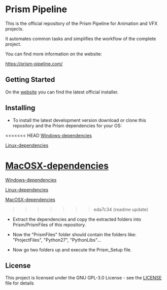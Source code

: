 # Prism Pipeline

This is the official repository of the Prism Pipeline for Animation and VFX projects.

It automates common tasks and simplifies the workflow of the complete project.

You can find more information on the website:

https://prism-pipeline.com/

## Getting Started

On the [website](https://prism-pipeline.com/) you can find the latest official installer.


## Installing

* To install the latest development version download or clone this repository and the Prism dependencies for your OS:

<<<<<<< HEAD
[Windows-dependencies](https://dl.dropboxusercontent.com/s/w6yj55g3x3m5qx4/Prism_v1.3.0.0_dependencies_win.zip?dl=1)

[Linux-dependencies](https://dl.dropboxusercontent.com/s/09nr64vk99gnd6u/Prism1.1.1_depependencies_Linux.zip?dl=0)

[MacOSX-dependencies](https://dl.dropboxusercontent.com/s/f2jebuvq62xf1xq/Prism_v1.3.0.0_dependencies_mac.zip?dl=1)
=======
[Windows-dependencies](https://dl.dropboxusercontent.com/s/eiyg0uhagfjnktd/Prism1.1.1_depependencies_Win.zip?dl=0)

[Linux-dependencies](https://dl.dropboxusercontent.com/s/09nr64vk99gnd6u/Prism1.1.1_depependencies_Linux.zip?dl=0)

[MacOSX-dependencies](https://dl.dropboxusercontent.com/s/84aj0u8re4c14gh/Prism1.1.1_depependencies_Mac.zip?dl=0)
>>>>>>> eda7c34 (readme update)

* Extract the dependencies and copy the extracted folders into Prism/PrismFiles of this repository.

* Now the "PrismFiles" folder should contain the folders like:
"ProjectFiles", "Python27", "PythonLibs"...

* Now go two folders up and execute the Prism_Setup file.

## License

This project is licensed under the GNU GPL-3.0 License - see the [LICENSE](LICENSE) file for details